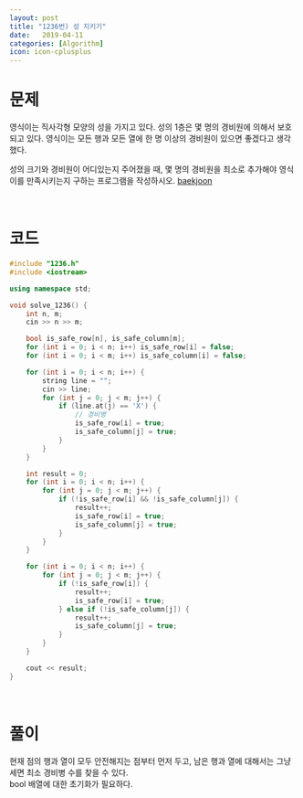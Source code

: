```yaml
---
layout: post
title: "1236번) 성 지키기"
date:   2019-04-11
categories: [Algorithm]
icon: icon-cplusplus
---
```


# 문제
영식이는 직사각형 모양의 성을 가지고 있다. 성의 1층은 몇 명의 경비원에 의해서 보호되고 있다. 영식이는 모든 행과 모든 열에 한 명 이상의 경비원이 있으면 좋겠다고 생각했다.

성의 크기와 경비원이 어디있는지 주어졌을 때, 몇 명의 경비원을 최소로 추가해야 영식이를 만족시키는지 구하는 프로그램을 작성하시오. [baekjoon](https://www.acmicpc.net/problem/1236)

<br>

# 코드
```c++
#include "1236.h"
#include <iostream>

using namespace std;

void solve_1236() {
    int n, m;
    cin >> n >> m;

    bool is_safe_row[n], is_safe_column[m];
    for (int i = 0; i < n; i++) is_safe_row[i] = false;
    for (int i = 0; i < m; i++) is_safe_column[i] = false;

    for (int i = 0; i < n; i++) {
        string line = "";
        cin >> line;
        for (int j = 0; j < m; j++) {
            if (line.at(j) == 'X') {
                // 경비병
                is_safe_row[i] = true;
                is_safe_column[j] = true;
            }
        }
    }

    int result = 0;
    for (int i = 0; i < n; i++) {
        for (int j = 0; j < m; j++) {
            if (!is_safe_row[i] && !is_safe_column[j]) {
                result++;
                is_safe_row[i] = true;
                is_safe_column[j] = true;
            }
        }
    }

    for (int i = 0; i < n; i++) {
        for (int j = 0; j < m; j++) {
            if (!is_safe_row[i]) {
                result++;
                is_safe_row[i] = true;
            } else if (!is_safe_column[j]) {
                result++;
                is_safe_column[j] = true;
            }
        }
    }

    cout << result;
}
```

<br>

# 풀이
현재 점의 행과 열이 모두 안전해지는 점부터 먼저 두고, 남은 행과 열에 대해서는 그냥 세면 최소 경비병 수를 찾을 수 있다.  
bool 배열에 대한 초기화가 필요하다.
